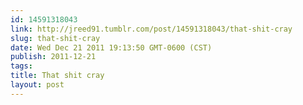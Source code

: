 ```yaml
---
id: 14591318043
link: http://jreed91.tumblr.com/post/14591318043/that-shit-cray
slug: that-shit-cray
date: Wed Dec 21 2011 19:13:50 GMT-0600 (CST)
publish: 2011-12-21
tags: 
title: That shit cray
layout: post
---
```





